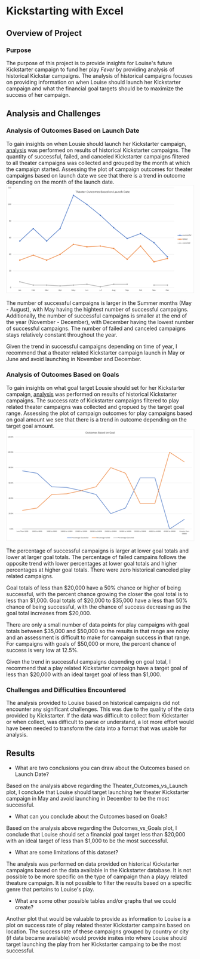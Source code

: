 # Kickstarting with Excel

## Overview of Project

### Purpose

The purpose of this project is to provide insights for Louise's future Kickstarter campaign to fund her play *Fever* by providing analysis of historical Kickstar campaigns. The analysis of historical campaigns focuses on providing information on when Louise should launch her Kickstarter campaign and what the financial goal targets should be to maximize the success of her campaign.

## Analysis and Challenges

### Analysis of Outcomes Based on Launch Date

To gain insights on when Lousie should launch her Kickstarter campaign, [analysis](https://github.com/aricciardelli2/UCB-Projects/blob/main/kickstarter-analysis/Kickstarter_Challenge.xlsx) was performed on results of historical Kickstarter campaigns. The quantity of successful, failed, and canceled Kickstarter campaigns filtered to all theater campaigns was collected and grouped by the month at which the campaign started. Assessing the plot of campaign outcomes for theater campaigns based on launch date we see that there is a trend in outcome depending on the month of the launch date. ![](https://github.com/aricciardelli2/UCB-Projects/blob/main/kickstarter-analysis/resources/Theater_Outcomes_vs_Launch.png)

The number of successful campaigns is larger in the Summer months (May - August), with May having the hightest number of successful campaigns. Additionally, the number of successful campaigns is smaller at the end of the year (November - December), with December having the lowest number of successful campaigns. The number of failed and canceled campaigns stays relatively constant throughout the year.

Given the trend in successful campaigns depending on time of year, I recommend that a theater related Kickstarter campaign launch in May or June and avoid launching in November and December.

### Analysis of Outcomes Based on Goals

To gain insights on what goal target Lousie should set for her Kickstarter campaign, [analysis](https://github.com/aricciardelli2/UCB-Projects/blob/main/kickstarter-analysis/Kickstarter_Challenge.xlsx) was performed on results of historical Kickstarter campaigns. The success rate of Kickstarter campaigns filtered to play related theater campaigns was collected and gropued by the target goal range. Assessing the plot of campaign outcomes for play campaigns based on goal amount we see that there is a trend in outcome depending on the target goal amount. ![](https://github.com/aricciardelli2/UCB-Projects/blob/main/kickstarter-analysis/resources/Outcomes_vs_Goals.png)

The percentage of successful campaigns is larger at lower goal totals and lower at larger goal totals. The percentage of failed campains follows the opposite trend with lower percentages at lower goal totals and higher percentages at higher goal totals. There were zero historical canceled play related campaigns.

Goal totals of less than $20,000 have a 50% chance or higher of being successful, with the percent chance growing the closer the goal total is to less than $1,000. Goal totals of $20,000 to $35,000 have a less than 50% chance of being successful, with the chance of success decreasing as the goal total increases from $20,000.

There are only a small number of data points for play campaigns with goal totals between $35,000 and $50,000 so the results in that range are noisy and an assessment is difficult to make for campaign success in that range. For campaigns with goals of $50,000 or more, the percent chance of success is very low at 12.5%.

Given the trend in successful campaigns depending on goal total, I recommend that a play related Kickstarter campaign have a target goal of less than $20,000 with an ideal target goal of less than $1,000.

### Challenges and Difficulties Encountered

The analysis provided to Louise based on historical campaigns did not encounter any significant challenges. This was due to the quality of the data provided by Kickstarter. If the data was difficult to collect from Kickstarter or when collect, was difficult to parse or understand, a lot more effort would have been needed to transform the data into a format that was usable for analysis.

## Results

- What are two conclusions you can draw about the Outcomes based on Launch Date?

Based on the analysis above regarding the Theater_Outcomes_vs_Launch plot, I conclude that Louise should target launching her theater Kickstarter campaign in May and avoid launching in December to be the most successful.

- What can you conclude about the Outcomes based on Goals?

Based on the analysis above regarding the Outcomes_vs_Goals plot, I conclude that Louise should set a financial goal target less than $20,000 with an ideal target of less than $1,000 to be the most successful.

- What are some limitations of this dataset?

The analysis was performed on data provided on historical Kickstarter campaigns based on the data available in the Kickstarter database. It is not possible to be more specific on the type of campaign than a playy related theature campaign. It is not possible to filter the results based on a specific genre that pertains to Louise's play.

- What are some other possible tables and/or graphs that we could create?

Another plot that would be valuable to provide as information to Louise is a plot on success rate of play related theater Kickstarter campains based on location. The success rate of these campaigns grouped by country or city (if data became available) would provide insites into where Louise should target launching the play from her Kickstarter campaing to be the most successful.
